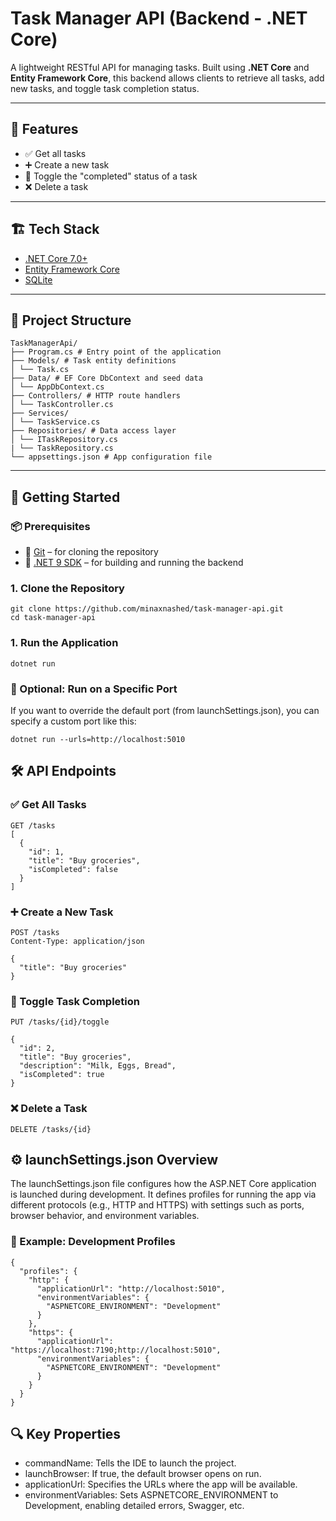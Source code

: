 # Task Manager API (Backend - .NET Core)

A lightweight RESTful API for managing tasks. Built using **.NET Core** and **Entity Framework Core**, this backend allows clients to retrieve all tasks, add new tasks, and toggle task completion status.

---

## 🔧 Features

- ✅ Get all tasks
- ➕ Create a new task
- 🔁 Toggle the "completed" status of a task
- ❌ Delete a task

---

## 🏗️ Tech Stack

- [.NET Core 7.0+](https://dotnet.microsoft.com/)
- [Entity Framework Core](https://learn.microsoft.com/en-us/ef/core/)
- [SQLite](https://www.sqlite.org/)

---

## 📁 Project Structure

```
TaskManagerApi/
├── Program.cs # Entry point of the application
├── Models/ # Task entity definitions
│ └── Task.cs
├── Data/ # EF Core DbContext and seed data
│ └── AppDbContext.cs
├── Controllers/ # HTTP route handlers
│ └── TaskController.cs
├── Services/ 
│ └── TaskService.cs
├── Repositories/ # Data access layer
│ └── ITaskRepository.cs
| └── TaskRepository.cs
└── appsettings.json # App configuration file
```

---

## 🚀 Getting Started

### 📦 Prerequisites

- 🧰 [Git](https://git-scm.com/) – for cloning the repository  
- 🧱 [.NET 9 SDK](https://dotnet.microsoft.com/download) – for building and running the backend  

### 1. Clone the Repository

```
git clone https://github.com/minaxnashed/task-manager-api.git
cd task-manager-api
```

### 1. Run the Application
```
dotnet run
```

### 🔧 Optional: Run on a Specific Port
If you want to override the default port (from launchSettings.json), you can specify a custom port like this:
```
dotnet run --urls=http://localhost:5010
```

## 🛠️ API Endpoints

### ✅ Get All Tasks

```
GET /tasks
[
  {
    "id": 1,
    "title": "Buy groceries",
    "isCompleted": false
  }
]
```

### ➕ Create a New Task
```
POST /tasks
Content-Type: application/json

{
  "title": "Buy groceries"
}
```

### 🔁 Toggle Task Completion
```
PUT /tasks/{id}/toggle

{
  "id": 2,
  "title": "Buy groceries",
  "description": "Milk, Eggs, Bread",
  "isCompleted": true
}
```

### ❌ Delete a Task
```
DELETE /tasks/{id}
```


## ⚙️ launchSettings.json Overview

The launchSettings.json file configures how the ASP.NET Core application is launched during development. It defines profiles for running the app via different protocols (e.g., HTTP and HTTPS) with settings such as ports, browser behavior, and environment variables.

### 📁 Example: Development Profiles
```
{
  "profiles": {
    "http": {
      "applicationUrl": "http://localhost:5010",
      "environmentVariables": {
        "ASPNETCORE_ENVIRONMENT": "Development"
      }
    },
    "https": {
      "applicationUrl": "https://localhost:7190;http://localhost:5010",
      "environmentVariables": {
        "ASPNETCORE_ENVIRONMENT": "Development"
      }
    }
  }
}
```

## 🔍 Key Properties
- commandName: Tells the IDE to launch the project.
- launchBrowser: If true, the default browser opens on run.
- applicationUrl: Specifies the URLs where the app will be available.
- environmentVariables: Sets ASPNETCORE_ENVIRONMENT to Development, enabling detailed errors, Swagger, etc.

